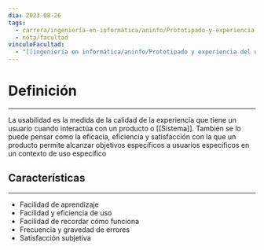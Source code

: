 ```yaml
---
dia: 2023-08-26
tags:
  - carrera/ingeniería-en-informática/aninfo/Prototipado-y-experiencia-del-usuario
  - nota/facultad
vinculoFacultad:
  - "[[ingeniería en informática/aninfo/Prototipado y experiencia del usuario/Resumen.md]]"
---
```

# Definición
---
La usabilidad es la medida de la calidad de la experiencia que tiene un usuario cuando interactúa con un producto o [[Sistema]]. También se lo puede pensar como la eficacia, eficiencia y satisfacción con la que un producto permite alcanzar objetivos específicos a usuarios específicos en un contexto de uso específico

## Características
---
* Facilidad de aprendizaje
* Facilidad y eficiencia de uso
* Facilidad de recordar cómo funciona
* Frecuencia y gravedad de errores
* Satisfacción subjetiva